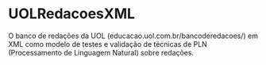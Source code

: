# UOLRedacoesXML
O banco de redações da UOL (educacao.uol.com.br/bancoderedacoes/) em XML como modelo de testes e validação de técnicas de PLN (Processamento de Linguagem Natural) sobre redações.
